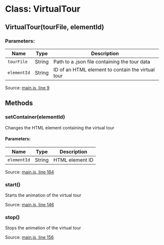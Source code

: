 # Class: VirtualTour

## VirtualTour(tourFile, elementId)

### Parameters:

| Name       | Type   | Description                            |
|------------|--------|----------------------------------------|
| `tourFile` | String | Path to a .json file containing the tour data |
| `elementId`| String | ID of an HTML element to contain the virtual tour |

Source: [main.js, line 9](https://github.com/maxmmueller/Fari/blob/5c6ef52bbd602be228487680e348f80d9dbc9fe9/source/main.js#L9)

## Methods

### setContainer(elementId)

Changes the HTML element containing the virtual tour

#### Parameters:

| Name       | Type   | Description          |
|------------|--------|----------------------|
| `elementId`| String | HTML element ID      |

Source: [main.js, line 164](https://github.com/maxmmueller/Fari/blob/5c6ef52bbd602be228487680e348f80d9dbc9fe9/source/main.js#L164)

### start()

Starts the animation of the virtual tour

Source: [main.js, line 146](https://github.com/maxmmueller/Fari/blob/5c6ef52bbd602be228487680e348f80d9dbc9fe9/source/main.js#L146)

### stop()

Stops the animation of the virtual tour

Source: [main.js, line 156](https://github.com/maxmmueller/Fari/blob/5c6ef52bbd602be228487680e348f80d9dbc9fe9/source/main.js#L156)
